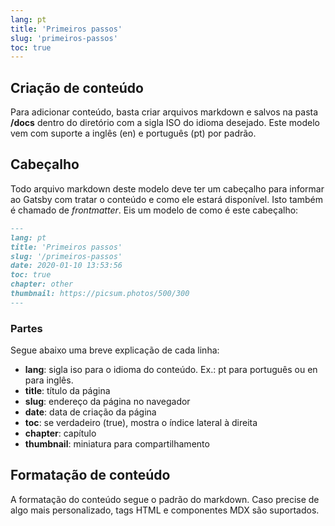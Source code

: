 ```yaml
---
lang: pt
title: 'Primeiros passos'
slug: 'primeiros-passos'
toc: true
---
```


## Criação de conteúdo

Para adicionar conteúdo, basta criar arquivos markdown e salvos na pasta **/docs** dentro do diretório com a sigla ISO do idioma desejado. Este modelo vem com suporte a inglês (en) e português (pt) por padrão.

## Cabeçalho

Todo arquivo markdown deste modelo deve ter um cabeçalho para informar ao Gatsby com tratar o conteúdo e como ele estará disponível. Isto também é chamado de _frontmatter_. Eis um modelo de como é este cabeçalho:

```markdown title=primeiros-passos.md
---
lang: pt
title: 'Primeiros passos'
slug: '/primeiros-passos'
date: 2020-01-10 13:53:56
toc: true
chapter: other
thumbnail: https://picsum.photos/500/300
---
```

### Partes

Segue abaixo uma breve explicação de cada linha:

- **lang**: sigla iso para o idioma do conteúdo. Ex.: pt para português ou en para inglês.
- **title**: título da página
- **slug**: endereço da página no navegador
- **date**: data de criação da página
- **toc**: se verdadeiro (true), mostra o índice lateral à direita
- **chapter**: capítulo
- **thumbnail**: miniatura para compartilhamento

## Formatação de conteúdo

A formatação do conteúdo segue o padrão do markdown. Caso precise de algo mais personalizado, tags HTML e componentes MDX são suportados.
